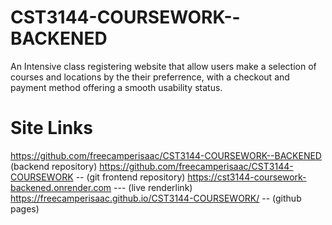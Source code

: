 # CST3144-COURSEWORK--BACKENED
An Intensive class registering website that allow users make a selection of courses and locations by the their preferrence, with a checkout and payment method offering a smooth usability status.
# Site Links
https://github.com/freecamperisaac/CST3144-COURSEWORK--BACKENED (backend repository)
https://github.com/freecamperisaac/CST3144-COURSEWORK -- (git frontend repository)
https://cst3144-coursework-backened.onrender.com --- (live renderlink)
https://freecamperisaac.github.io/CST3144-COURSEWORK/ -- (github pages)